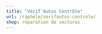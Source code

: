 ```yaml
---
title: "Vérif'Autos Contrôle"
url: /raphele/verifautos-controle/
shop: réparation de voitures
---
```

